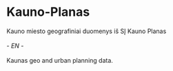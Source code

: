 # Kauno-Planas
Kauno miesto geografiniai duomenys iš SĮ Kauno Planas
<br><br>
<em>- EN - </em>
<br><br>
Kaunas geo and urban planning data.
